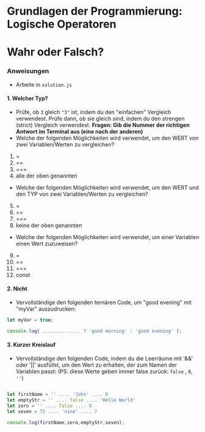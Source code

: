 # Grundlagen der Programmierung: Logische Operatoren
# Wahr oder Falsch?

### Anweisungen
- Arbeite in `solution.js`
#### 1. Welcher Typ?
* Prüfe, ob `3` gleich `"3"` ist, indem du den "einfachen" Vergleich verwendest. Prüfe dann, ob sie gleich sind, indem du den strengen (strict) Vergleich verwendest.
**Fragen: Gib die Nummer der richtigen Antwort im Terminal aus (eine nach der anderen)**
* Welche der folgenden Möglichkeiten wird verwendet, um den WERT von zwei Variablen/Werten zu vergleichen?
1. =
2. ==
3. ===
4. alle der oben genannten
* Welche der folgenden Möglichkeiten wird verwendet, um den WERT und den TYP von zwei Variablen/Werten zu vergleichen?
5. =
6. ==
7. ===
8. keine der oben genannten
* Welche der folgenden Möglichkeiten wird verwendet, um einer Variablen einen Wert zuzuweisen?
9. =
10. ==
11. ===
12. const

#### 2. Nicht
* Vervollständige den folgenden ternären Code, um "good evening" mit "myVar" auszudrucken:
```javascript
let myVar = true;

console.log( .............. ? 'good morning' : 'good evening' );
```

#### 3. Kurzer Kreislauf
* Vervollständige den folgenden Code, indem du die Leerräume mit '&&' oder '||' ausfüllst, um den Wert zu erhalten, der zum Namen der Variablen passt:
(PS: diese Werte geben immer false zurück: `false` , `0`, `''`)

```javascript

let firstName = '' .... 'John' .... 0
let emptyStr = '' .... false .... 'Hello World'
let zero = '' .... false .... 0
let seven = 75 .... 'nine' .... 7

console.log(firstName,zero,emptyStr,seven);
```

